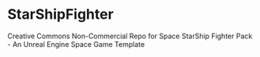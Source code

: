 # StarShipFighter
Creative Commons Non-Commercial Repo for Space StarShip Fighter Pack - An Unreal Engine Space Game Template
